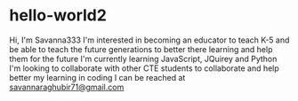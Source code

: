 # hello-world2 
Hi, I'm Savanna333 
I'm interested in becoming an educator to teach K-5 and be able to teach the future generations to better there learning and help them for the future 
I'm currently learning JavaScript, JQuirey and Python
I'm looking to collaborate with other CTE students to collaborate and help better my learning in coding
I can be reached at savannaraghubir71@gmail.com
